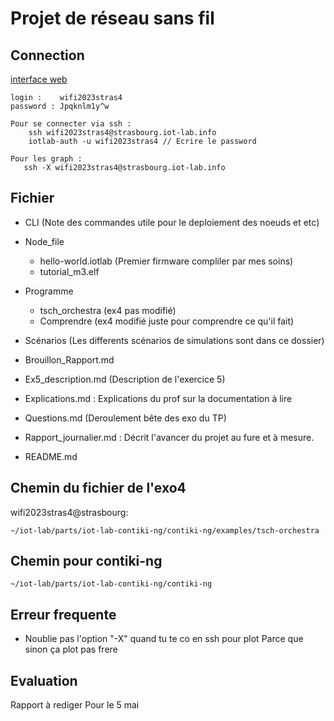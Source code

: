 # Projet de réseau sans fil

## Connection
[interface web](https://www.iot-lab.info/testbed/dashboard)

    login :    wifi2023stras4 
    password : Jpqknlm1y^w

    Pour se connecter via ssh : 
        ssh wifi2023stras4@strasbourg.iot-lab.info
        iotlab-auth -u wifi2023stras4 // Ecrire le password

    Pour les graph : 
       ssh -X wifi2023stras4@strasbourg.iot-lab.info

 ## Fichier

- CLI (Note des commandes utile pour le deploiement des noeuds et etc)  

- Node_file
  - hello-world.iotlab (Premier firmware compliler par mes soins)
  - tutorial_m3.elf  

- Programme 
  - tsch_orchestra (ex4 pas modifié)  
  - Comprendre (ex4 modifié juste pour comprendre ce qu'il fait)

- Scénarios (Les differents scénarios de simulations sont dans ce dossier)

- Brouillon_Rapport.md  

- Ex5_description.md (Description de l'exercice 5)

- Explications.md : Explications du prof sur la documentation à lire

- Questions.md (Deroulement bête des exo du TP)

- Rapport_journalier.md : Décrit l'avancer du projet au fure et à mesure.

- README.md


## Chemin du fichier de l'exo4 

wifi2023stras4@strasbourg:
  
    ~/iot-lab/parts/iot-lab-contiki-ng/contiki-ng/examples/tsch-orchestra

## Chemin pour contiki-ng

    ~/iot-lab/parts/iot-lab-contiki-ng/contiki-ng

## Erreur frequente

- Noublie pas l'option "-X" quand tu te co en ssh pour plot
Parce que sinon ça plot pas frere 


## Evaluation 

Rapport à rediger
Pour le 5 mai